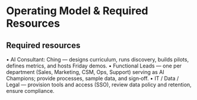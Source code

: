 # Operating Model & Required Resources

## Required resources

• AI Consultant: Ching — designs curriculum, runs discovery, builds pilots, defines metrics, and hosts Friday demos.
• Functional Leads — one per department (Sales, Marketing, CSM, Ops, Support) serving as AI Champions; provide processes, sample data, and sign‑off.
• IT / Data / Legal — provision tools and access (SSO), review data policy and retention, ensure compliance.

